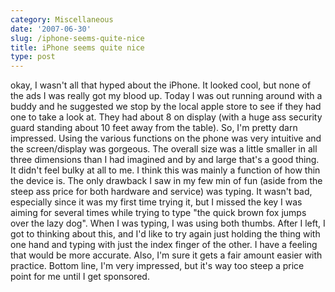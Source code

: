 ```yaml
---
category: Miscellaneous
date: '2007-06-30'
slug: /iphone-seems-quite-nice
title: iPhone seems quite nice
type: post
---
```



okay, I wasn't all that hyped about the iPhone. It looked cool, but
none of the ads I was really got my blood up. Today I was out
running around with a buddy and he suggested we stop by the local
apple store to see if they had one to take a look at. They had
about 8 on display (with a huge ass security guard standing about
10 feet away from the table). So, I'm pretty darn impressed. Using
the various functions on the phone was very intuitive and the
screen/display was gorgeous. The overall size was a little smaller
in all three dimensions than I had imagined and by and large that's
a good thing. It didn't feel bulky at all to me. I think this was
mainly a function of how thin the device is. The only drawback I
saw in my few min of fun (aside from the steep ass price for both
hardware and service) was typing. It wasn't bad, especially since
it was my first time trying it, but I missed the key I was aiming
for several times while trying to type "the quick brown fox jumps
over the lazy dog". When I was typing, I was using both thumbs.
After I left, I got to thinking about this, and I'd like to try
again just holding the thing with one hand and typing with just the
index finger of the other. I have a feeling that would be more
accurate. Also, I'm sure it gets a fair amount easier with
practice. Bottom line, I'm very impressed, but it's way too steep a
price point for me until I get sponsored.